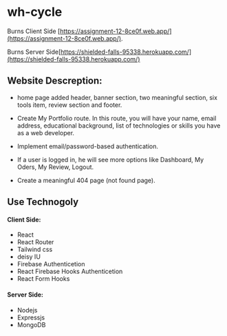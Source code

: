 # wh-cycle

Burns Client Side [https://assignment-12-8ce0f.web.app/](https://assignment-12-8ce0f.web.app/).

Burns Server Side[https://shielded-falls-95338.herokuapp.com/](https://shielded-falls-95338.herokuapp.com/)

## Website Descreption:

- home page added header, banner section, two meaningful section, six tools item, review section and footer.
- Create My Portfolio route. In this route, you will have your name, email address, educational background, list of technologies or skills you have as a web developer.
- Implement email/password-based authentication.
- If a user is logged in, he will see more options like Dashboard, My Oders, My Review, Logout.

- Create a meaningful 404 page (not found page).

## Use Technogoly

#### Client Side:

- React
- React Router
- Tailwind css
- deisy IU
- Firebase Authenticetion
- React Firebase Hooks Authenticetion
- React Form Hooks

#### Server Side:

- Nodejs
- Expressjs
- MongoDB

